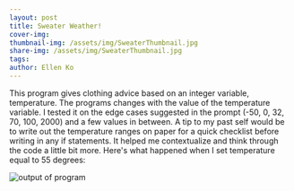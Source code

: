 ```yaml
---
layout: post
title: Sweater Weather! 
cover-img:
thumbnail-img: /assets/img/SweaterThumbnail.jpg
share-img: /assets/img/SweaterThumbnail.jpg
tags: 
author: Ellen Ko
---
```


This program gives clothing advice based on an integer variable, temperature. The programs changes with the value of the temperature variable. I tested it on the edge cases suggested in the prompt (-50, 0, 32, 70, 100, 2000) and a few values in between. A tip to my past self would be to write out the temperature ranges on paper for a quick checklist before writing in any if statements. It helped me contextualize and think through the code a little bit more. Here's what happened when I set temperature equal to 55 degrees: 
 

![output of program](https://ellen-ko.github.io/assets/Sweater.jpg)

